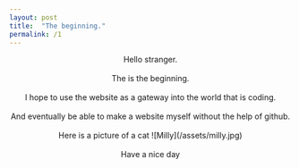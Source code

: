```yaml
---
layout: post
title:  "The beginning."
permalink: /1
---
```


<p align="center">
Hello stranger. <br><br>
<centre> The is the beginning. </centre> <br><br>
I hope to use the website as a gateway into the world that is coding. <br><br>
And eventually be able to make a website myself without the help of github. <br><br>
Here is a picture of a cat  ![Milly](/assets/milly.jpg) <br><br>
Have a nice day
</p>
